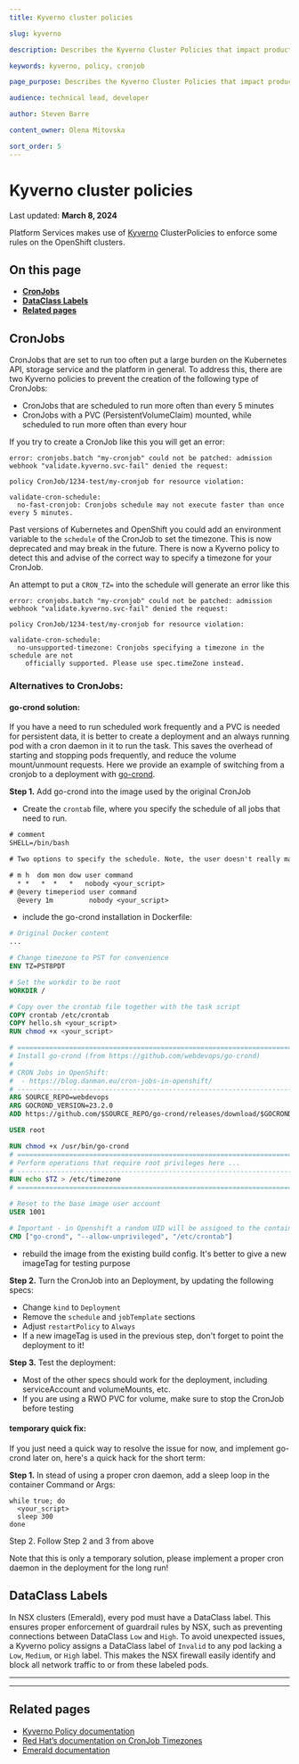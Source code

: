 ```yaml
---
title: Kyverno cluster policies

slug: kyverno

description: Describes the Kyverno Cluster Policies that impact product teams in OpenShift clusters.

keywords: kyverno, policy, cronjob

page_purpose: Describes the Kyverno Cluster Policies that impact product teams in OpenShift clusters.

audience: technical lead, developer

author: Steven Barre

content_owner: Olena Mitovska

sort_order: 5
---
```


# Kyverno cluster policies
Last updated: **March 8, 2024**

Platform Services makes use of [Kyverno](https://kyverno.io/) ClusterPolicies to enforce some rules on the OpenShift clusters.

## On this page
* **[CronJobs](#cronjobs)**
* **[DataClass Labels](#dataclass-labels)**
* **[Related pages](#related-pages)**

## CronJobs

CronJobs that are set to run too often put a large burden on the Kubernetes API, storage service and the platform in general. To address this, there are two Kyverno policies to prevent the creation of the following type of CronJobs:
- CronJobs that are scheduled to run more often than every 5 minutes
- CronJobs with a PVC (PersistentVolumeClaim) mounted, while scheduled to run more often than every hour

If you try to create a CronJob like this you will get an error:

```text
error: cronjobs.batch "my-cronjob" could not be patched: admission webhook "validate.kyverno.svc-fail" denied the request:

policy CronJob/1234-test/my-cronjob for resource violation:

validate-cron-schedule:
  no-fast-cronjob: Cronjobs schedule may not execute faster than once every 5 minutes.
```

Past versions of Kubernetes and OpenShift you could add an environment variable to the `schedule` of the CronJob to set the timezone. This is now deprecated and may break in the future. There is now a Kyverno policy to detect this and advise of the correct way to specify a timezone for your CronJob.

An attempt to put a `CRON_TZ=` into the schedule will generate an error like this

```text
error: cronjobs.batch "my-cronjob" could not be patched: admission webhook "validate.kyverno.svc-fail" denied the request:

policy CronJob/1234-test/my-cronjob for resource violation:

validate-cron-schedule:
  no-unsupported-timezone: Cronjobs specifying a timezone in the schedule are not
    officially supported. Please use spec.timeZone instead.
```

### Alternatives to CronJobs:

#### go-crond solution:
If you have a need to run scheduled work frequently and a PVC is needed for persistent data, it is better to create a deployment and an always running pod with a cron daemon in it to run the task. This saves the overhead of starting and stopping pods frequently, and reduce the volume mount/unmount requests. Here we provide an example of switching from a cronjob to a deployment with [go-crond](https://github.com/webdevops/go-crond).

**Step 1.** Add go-crond into the image used by the original CronJob
  - Create the `crontab` file, where you specify the schedule of all jobs that need to run.
  ```txt
  # comment
  SHELL=/bin/bash

  # Two options to specify the schedule. Note, the user doesn't really matter on Openshift, so just put down nobody is fine

  # m h  dom mon dow user command
    * *   *  *   *   nobody <your_script>
  # @every timeperiod user command
    @every 1m         nobody <your_script>
  ```
  - include the go-crond installation in Dockerfile:
  ```Dockerfile
  # Original Docker content
  ...

  # Change timezone to PST for convenience
  ENV TZ=PST8PDT

  # Set the workdir to be root
  WORKDIR /

  # Copy over the crontab file together with the task script
  COPY crontab /etc/crontab
  COPY hello.sh <your_script>
  RUN chmod +x <your_script>

  # ========================================================================================================
  # Install go-crond (from https://github.com/webdevops/go-crond)
  #
  # CRON Jobs in OpenShift:
  #  - https://blog.danman.eu/cron-jobs-in-openshift/
  # --------------------------------------------------------------------------------------------------------
  ARG SOURCE_REPO=webdevops
  ARG GOCROND_VERSION=23.2.0
  ADD https://github.com/$SOURCE_REPO/go-crond/releases/download/$GOCROND_VERSION/go-crond.linux.amd64 /usr/bin/go-crond

  USER root

  RUN chmod +x /usr/bin/go-crond
  # ========================================================================================================
  # Perform operations that require root privileges here ...
  # --------------------------------------------------------------------------------------------------------
  RUN echo $TZ > /etc/timezone
  # ========================================================================================================

  # Reset to the base image user account
  USER 1001

  # Important - in Openshift a random UID will be assigned to the container, make sure to add the option --allow-unprivileged
  CMD ["go-crond", "--allow-unprivileged", "/etc/crontab"]
  ```
  - rebuild the image from the existing build config. It's better to give a new imageTag for testing purpose

**Step 2.** Turn the CronJob into an Deployment, by updating the following specs:
  - Change `kind` to `Deployment`
  - Remove the `schedule` and `jobTemplate` sections
  - Adjust `restartPolicy` to `Always`
  - If a new imageTag is used in the previous step, don't forget to point the deployment to it!

**Step 3.** Test the deployment:
  - Most of the other specs should work for the deployment, including serviceAccount and volumeMounts, etc.
  - If you are using a RWO PVC for volume, make sure to stop the CronJob before testing

#### temporary quick fix:
If you just need a quick way to resolve the issue for now, and implement go-crond later on, here's a quick hack for the short term:

**Step 1.** In stead of using a proper cron daemon, add a sleep loop in the container Command or Args:
  ```
  while true; do
    <your_script>
    sleep 300
  done
  ```

Step 2. Follow Step 2 and 3 from above

Note that this is only a temporary solution, please implement a proper cron daemon in the deployment for the long run!

## DataClass Labels

In NSX clusters (Emerald), every pod must have a DataClass label. This ensures proper enforcement of guardrail rules by NSX, such as preventing connections between DataClass `Low` and `High`. To avoid unexpected issues, a Kyverno policy assigns a DataClass label of `Invalid` to any pod lacking a `Low`, `Medium`, or `High` label. This makes the NSX firewall easily identify and block all network traffic to or from these labeled pods.

---
---

## Related pages

- [Kyverno Policy documentation](https://kyverno.io/docs/kyverno-policies/)
- [Red Hat’s documentation on CronJob Timezones](https://docs.openshift.com/container-platform/4.13/nodes/jobs/nodes-nodes-jobs.html#nodes-nodes-jobs-creating-cron_nodes-nodes-jobs)
- [Emerald documentation](https://digital.gov.bc.ca/technology/cloud/private/internal-resources/emerald/)
